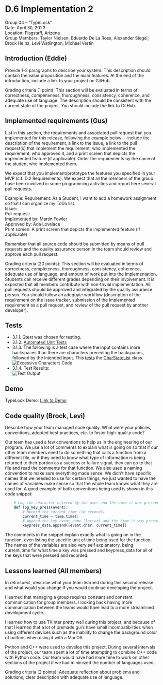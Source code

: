 # D.6 Implementation 2

Group 04 – “TypeLock”\
Date: April 30, 2023\
Location: Flagstaff, Arizona\
Group Members: Taylor Nielsen, Eduardo De La Rosa, Alexander Siegel, Brock Heinz, Levi Watlington, Michael Vertin

## Introduction (Eddie)

Provide 1-2 paragraphs to describe your system. This description should contain the value proposition and the main features. At the end of the introduction, include a link to your project on GitHub.

Grading criteria (1 point): This section will be evaluated in terms of correctness, completeness, thoroughness, consistency, coherence, and adequate use of language. The description should be consistent with the current state of the project. You should include the link to GitHub.

## Implemented requirements (Gus)

List in this section, the requirements and associated pull request that you implemented for this release, following the example below---include the description of the requirement, a link to the issue,  a link to the pull request(s) that implement the requirement, who implemented the requirement, who approved it, and a print screen that depicts the implemented feature (if applicable). Order the requirements by the name of the student who implemented them.

We expect that you implement/prototype the features you specified in your MVP (c.f. D.2 Requirements). We expect that all the members of the group have been involved in some programming activities and report here several pull requests.

Example:
Requirement: As a Student, I want to add a homework assignment so that I can organize my ToDo list.\
Issue:\
Pull request:\
Implemented by: Martin Fowler\
Approved by: Ada Lovelace\
Print screen: A print screen that depicts the implemented feature (if applicable)

Remember that all source code should be submitted by means of pull requests and the quality assurance person in the team should review and approve each pull request.

Grading criteria (20 points): This section will be evaluated in terms of correctness, completeness, thoroughness, consistency, coherence, adequate use of language, and amount of work put into the implementation. Students can receive different grades depending on their involvement. It is expected that all members contribute with non-trivial implementation. All pull requests should be approved and integrated by the quality assurance person. You should follow an adequate workflow (description of the requirement on the issue tracker, submission of the implemented requirement as a pull request, and review of the pull request by another developer).

## Tests

- 3.1.1. Gtest was chosen for testing. 
- 3.1.2. [Automated Unit Tests](https://github.com/Gus-Siegel/ProjectPassword/blob/main/Current_Release/BackEndServer/automatedTest.cpp)
- 3.1.3. The following is a test case where the input contains more backspaces than there are characters preceding the backspaces, followed by the intended input. This [tests](https://github.com/Gus-Siegel/ProjectPassword/blob/main/Current_Release/BackEndServer/automatedTest.cpp) 
 the [CharStateList](https://github.com/Gus-Siegel/ProjectPassword/blob/main/Current_Release/BackEndServer/compare_strings.h) class. \
![Excessive Characters Code](https://cdn.discordapp.com/attachments/856622349516144665/1102317933008539708/CS386_ExcessiveBackspace_TestCode.png)
- 3.1.4. Test Results: \
![Test Output](https://cdn.discordapp.com/attachments/856622349516144665/1102323906876031058/CS386_GroupProject_D6.1_TestScreenshot.png)

## Demo

TypeLock Demo: [Link to Demo](https://youtu.be/C2s3oM5v9yE)

## Code quality (Brock, Levi)

Describe how your team managed code quality. What were your policies, conventions, adopted best practices, etc. to foster high-quality code?

Our team has used a few conventions to help us in the engineering of our program. We use a lot of comments to explain what is going on so that if our other team members need to do something that calls a function from a different file, or if they need to know what type of information is being returned to their portion as a success or failure signal, they can go to that file and read the comments for that function. We also used a naming convention to make sure everything made sense. We didn’t have specific names that we needed to use for certain things, we just wanted to have the names of variables make sense so that the whole team knows what they are used for. A good example of both conventions being used is shown in this code snippet:

```Python
    # Log the character entered by the user and the time it was pressed\n
    def log_key_press(event):
        # Record the current time (in seconds)
        current_time = time.time()
        # Append the key event name (letter) and the time it was pressed
        keypress_data.append([event.char, current_time])
```

The comments in the snippet explain exactly what is going on in the function, even listing the specific unit of time being used for the function. The names of the variables are also very self explanatory, being current_time for what time a key was pressed and keypress_data for all of the keys that were pressed and recorded.

## Lessons learned (All members)

In retrospect, describe what your team learned during this second release and what would you change if you would continue developing the project.

I learned that managing a group requires constant and constant communication for group members. I looking back having more communication between the teams would have lead to a more streamlined development cycle.

I learned how to use TKInter pretty well during this project, and because of that I learned that a lot of premade gui’s have small incompatibilities when using different devices such as the inability to change the background color of buttons when using it with a MacOS.

Python and C++ were used to develop this project. During several intervals of the project, our team spent a lot of time attempting to combine C++ code with Python code. Our team would have had more time to work on other sections of the project if we had minimized the number of languages used. 

Grading criteria (2 points): Adequate reflection about problems and solutions, clear description with adequate use of language.
